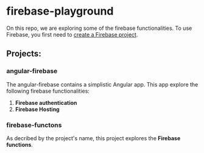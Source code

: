 # firebase-playground

On this repo, we are exploring some of the firebase functionalities. To use Firebase, you first need to [create a Firebase project](https://firebase.google.com/docs/functions/get-started?authuser=0#create-a-firebase-project).

## Projects:

### angular-firebase
The angular-firebase contains a simplistic Angular app. This app explore the following firebase functionalities:

1. **Firebase authentication**
2. **Firebase Hosting**

### firebase-functons
As decribed by the project's name, this project explores the **Firebase functions**. 


